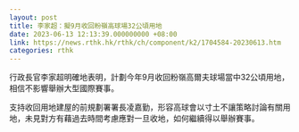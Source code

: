 ```yaml
---
layout: post
title: 李家超：擬9月收回粉嶺高球場32公頃用地
date: 2023-06-13 12:13:39.000000000 +08:00
link: https://news.rthk.hk/rthk/ch/component/k2/1704584-20230613.htm
categories: rthk
---
```


行政長官李家超明確地表明，計劃今年9月收回粉嶺高爾夫球場當中32公頃用地，相信不影響舉辦大型國際賽事。

支持收回用地建屋的前規劃署署長凌嘉勤，形容高球會以寸土不讓策略討論有關用地，未見對方有藉過去時間考慮應對一旦收地，如何繼續得以舉辦賽事。
